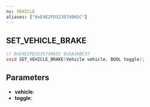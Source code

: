 ```yaml
---
ns: VEHICLE
aliases: ["0xE4E2FD323574965C"]
---
```

## SET_VEHICLE_BRAKE

```c
// 0xE4E2FD323574965C 0x5A36BC37
void SET_VEHICLE_BRAKE(Vehicle vehicle, BOOL toggle);
```


## Parameters
* **vehicle**: 
* **toggle**: 

